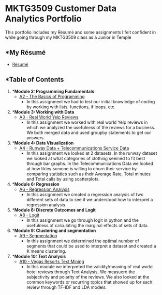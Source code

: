 
# MKTG3509 Customer Data Analytics Portfolio
This portfolio includes my Résumé and some assignments I felt confident in while going through my MKTG3509 class as a Junior in Temple 
## *My Résumé
- [Résumé](https://colab.research.google.com/drive/1Qq63GhIxUMZvmlXdOVoeYWJPC_Ijhos3?usp=sharing)
  
## *Table of Contents
1. ***Module 2: Programming Fundamentals**
   - [A2 - The Basics of Programming](https://colab.research.google.com/drive/1KvWE6CdmgMcOAorS1X8RJ3R_9BuivLjt?usp=sharing)
      - In this assignment we had to test our initial knowledge of coding by working with lists, functions, if loops, etc.
2. ***Module 3: Working with Data**
   - [A3 - Real World Yelp Reviews](https://colab.research.google.com/drive/1IzqoBYwgGRpmUFJ5LR5YGdjfFMopK9Y5?usp=sharing)
      - In this assignment we worked with real world Yelp reviews in which we analyzed the usefulness of the reviews for a business. We both merged data and used groupby statements to get our answers.
3. ***Module 4: Data Visualization**
   - [A4 - Runway Data + Telecommunications Service Data](https://colab.research.google.com/drive/1Jtee7i0VV_GVPHMHR7MG7WygF-7SlyUw?usp=sharing)
      - In this assignment we looked at 2 datasets. In the runway dataset we looked at what categories of clothing seemed to fit best through bar graphs. In the Telecommunications Data we looked at how likley somone is willing to churn their service by comparing statistics such as their Average Rate, Total minutes and Total calls by using scatterplots.
4. ***Module 6: Regression**
   - [A6 - Regression Analysis](https://colab.research.google.com/drive/1CCSL48zdQDioUCPouJvSPdsc8Dgbiazw?usp=sharing)
      - In this assignment we created a regression analysis of two different sets of data to see if we understood how to interpret a regression analysis.
5. ***Module 8: Discrete Outcomes and Logit**
   - [A8 - Logit](https://colab.research.google.com/drive/1_GyXvO-qkwQBsvikIL21NpmtQ_Ubkf8N?usp=sharing)
      - In this assignment we go through logit in python and the usefulness of calculating the marginal effects of sets of data.
6. ***Module 9: Clustering and segmentation**
   - [A9 - Segmentation](https://colab.research.google.com/drive/1930t3ARXWLQTs6dZmhpHEo7BHxhn9vcF?usp=sharing)
      - In this assignment we determined the optimal number of segments that could be used to interpret a dataset and created a K means clustering.
7. ***Module 10: Text Analysis**
    - [A10 - Vegas Resorts Text Mining](https://colab.research.google.com/drive/1tz98EZxGKKkVY6oy5lE5FWYqi5Sr7kuQ?usp=sharing)
        - In this module we interpreted the validity/meaning of real world hotel reviews through Text Analysis. We measuerd the subjectivity and polarity of the reviews. We also looked at the common keywords or recurring topics that showed up for each review through TF-IDF and LDA models.
